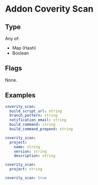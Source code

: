 # Addon Coverity Scan



## Type

Any of:

* Map (Hash)
* Boolean

## Flags

None.


## Examples

```yaml
coverity_scan:
  build_script_url: string
  branch_pattern: string
  notification_email: string
  build_command: string
  build_command_prepend: string
```

```yaml
coverity_scan:
  project:
    name: string
    version: string
    description: string
```

```yaml
coverity_scan:
  project: string
```

```yaml
coverity_scan: true

```
